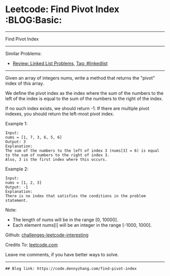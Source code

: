 
# Leetcode: Find Pivot Index     :BLOG:Basic:

---

Find Pivot Index  

---

Similar Problems:  

-   [Review: Linked List Problems](https://code.dennyzhang.com/review-linkedlist), [Tag: #linkedlist](https://code.dennyzhang.com/tag/linkedlist)

---

Given an array of integers nums, write a method that returns the "pivot" index of this array.  

We define the pivot index as the index where the sum of the numbers to the left of the index is equal to the sum of the numbers to the right of the index.  

If no such index exists, we should return -1. If there are multiple pivot indexes, you should return the left-most pivot index.  

Example 1:  

    Input: 
    nums = [1, 7, 3, 6, 5, 6]
    Output: 3
    Explanation: 
    The sum of the numbers to the left of index 3 (nums[3] = 6) is equal to the sum of numbers to the right of index 3.
    Also, 3 is the first index where this occurs.

Example 2:  

    Input: 
    nums = [1, 2, 3]
    Output: -1
    Explanation: 
    There is no index that satisfies the conditions in the problem statement.

Note:  

-   The length of nums will be in the range [0, 10000].
-   Each element nums[i] will be an integer in the range [-1000, 1000].

Github: [challenges-leetcode-interesting](https://github.com/DennyZhang/challenges-leetcode-interesting/tree/master/find-pivot-index)  

Credits To: [leetcode.com](https://leetcode.com/problems/find-pivot-index/description/)  

Leave me comments, if you have better ways to solve.  

---

    ## Blog link: https://code.dennyzhang.com/find-pivot-index

